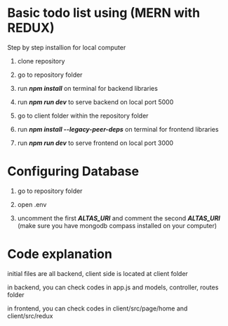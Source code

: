 # Basic todo list using (MERN with REDUX)

Step by step installion for local computer

1. clone repository

2. go to repository folder

3. run <b><i>npm install</i></b> on terminal for backend libraries

4. run <b><i>npm run dev</i></b> to serve backend on local port 5000

5. go to client folder within the repository folder

6. run <b><i>npm install --legacy-peer-deps</i></b> on terminal for frontend libraries

7. run <b><i>npm run dev</i></b> to serve frontend on local port 3000

# Configuring Database

1. go to repository folder

2. open .env

3. uncomment the first <b><i>ALTAS_URI</i></b> and comment the second <b><i>ALTAS_URI</i></b> (make sure you have mongodb compass installed on your computer)

# Code explanation

initial files are all backend, client side is located at client folder

in backend, you can check codes in app.js and models, controller, routes folder

in frontend, you can check codes in client/src/page/home and client/src/redux
